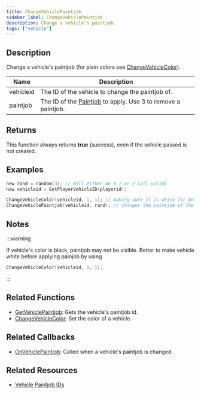 ```yaml
---
title: ChangeVehiclePaintjob
sidebar_label: ChangeVehiclePaintjob
description: Change a vehicle's paintjob.
tags: ["vehicle"]
---
```


## Description

Change a vehicle's paintjob (for plain colors see [ChangeVehicleColor](ChangeVehicleColor)).

| Name      | Description                                                                            |
| --------- | -------------------------------------------------------------------------------------- |
| vehicleid | The ID of the vehicle to change the paintjob of.                                       |
| paintjob  | The ID of the [Paintjob](../resources/paintjobs) to apply. Use 3 to remove a paintjob. |

## Returns

This function always returns **true** (success), even if the vehicle passed is not created.

## Examples

```c
new rand = random(3); // Will either be 0 1 or 2 (all valid)
new vehicleid = GetPlayerVehicleID(playerid);

ChangeVehicleColor(vehicleid, 1, 1); // making sure it is white for better result
ChangeVehiclePaintjob(vehicleid, rand); // changes the paintjob of the player's current vehicle to a random one
```

## Notes

:::warning

If vehicle's color is black, paintjob may not be visible. Better to make vehicle white before applying painjob by using

```c
ChangeVehicleColor(vehicleid, 1, 1);
```

:::

## Related Functions

- [GetVehiclePaintjob](GetVehiclePaintjob): Gets the vehicle's paintjob id.
- [ChangeVehicleColor](ChangeVehicleColor): Set the color of a vehicle.

## Related Callbacks

- [OnVehiclePaintjob](../callbacks/OnVehiclePaintjob): Called when a vehicle's paintjob is changed.

## Related Resources

- [Vehicle Paintjob IDs](../resources/paintjobs)
